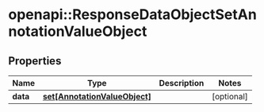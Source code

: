 # openapi::ResponseDataObjectSetAnnotationValueObject


## Properties
Name | Type | Description | Notes
------------ | ------------- | ------------- | -------------
**data** | [**set[AnnotationValueObject]**](AnnotationValueObject.md) |  | [optional] 


